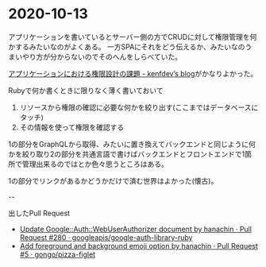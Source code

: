 2020-10-13
==========

アプリケーションを書いているとサーバー側の方でCRUDに対して権限管理を何かするみたいなのがよくある。
一方SPAにそれをどう伝えるか、みたいなのうまいやり方が分からないのでそのへんをしらべていた。

[アプリケーションにおける権限設計の課題 - kenfdev’s blog](https://kenfdev.hateblo.jp/entry/2020/01/13/115032)がかなりよかった。

Rubyで何か書くときに限りなく薄く書いておいて

1. リソースから権限の確認に必要な何かを絞り出す(ここまではデータベースにタッチ)
2. その情報を使って権限を確認する

1の部分をGraphQLから取得、みたいに置き換えてバックエンドと同じように何かを絞り取り2の部分を共通言語で書けばバックエンドとフロントエンドで1箇所で管理出来るのではとか色々思うところはある。

1の部分でリンクがあるかどうかだけで済む世界はよかった(懐古)。

--

出したPull Request

- [Update Google::Auth::WebUserAuthorizer document by hanachin · Pull Request #280 · googleapis/google-auth-library-ruby](https://github.com/googleapis/google-auth-library-ruby/pull/280)
- [Add foreground and background emoji option by hanachin · Pull Request #5 · gongo/pizza-figlet](https://github.com/gongo/pizza-figlet/pull/5)
